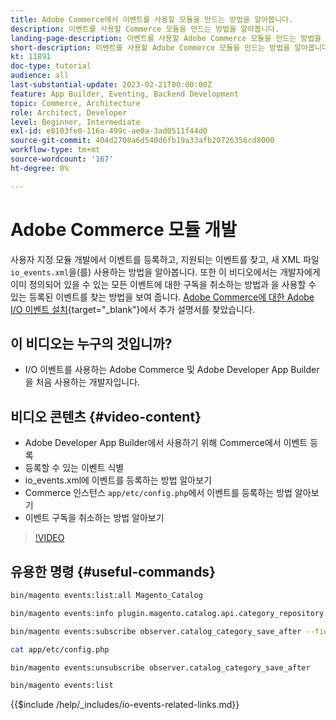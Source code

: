 ```yaml
---
title: Adobe Commerce에서 이벤트를 사용할 모듈을 만드는 방법을 알아봅니다.
description: 이벤트를 사용할 Commerce 모듈을 만드는 방법을 알아봅니다.
landing-page-description: 이벤트를 사용할 Adobe Commerce 모듈을 만드는 방법을 알아봅니다.
short-description: 이벤트를 사용할 Adobe Commerce 모듈을 만드는 방법을 알아봅니다.
kt: 11891
doc-type: tutorial
audience: all
last-substantial-update: 2023-02-21T00:00:00Z
feature: App Builder, Eventing, Backend Development
topic: Commerce, Architecture
role: Architect, Developer
level: Beginner, Intermediate
exl-id: e8103fe0-116a-499c-ae0a-3ad0511f44d0
source-git-commit: 404d2708a6d540d6fb19a33afb20726356cd8000
workflow-type: tm+mt
source-wordcount: '167'
ht-degree: 0%

---
```


# Adobe Commerce 모듈 개발

사용자 지정 모듈 개발에서 이벤트를 등록하고, 지원되는 이벤트를 찾고, 새 XML 파일 `io_events.xml`을(를) 사용하는 방법을 알아봅니다. 또한 이 비디오에서는 개발자에게 이미 정의되어 있을 수 있는 모든 이벤트에 대한 구독을 취소하는 방법과 을 사용할 수 있는 등록된 이벤트를 찾는 방법을 보여 줍니다. [Adobe Commerce에 대한 Adobe I/O 이벤트 설치](https://developer.adobe.com/commerce/events/get-started/installation/){target="_blank"}에서 추가 설명서를 찾았습니다.

## 이 비디오는 누구의 것입니까?

* I/O 이벤트를 사용하는 Adobe Commerce 및 Adobe Developer App Builder을 처음 사용하는 개발자입니다.

## 비디오 콘텐츠 {#video-content}

* Adobe Developer App Builder에서 사용하기 위해 Commerce에서 이벤트 등록
* 등록할 수 있는 이벤트 식별
* io_events.xml에 이벤트를 등록하는 방법 알아보기
* Commerce 인스턴스 `app/etc/config.php`에서 이벤트를 등록하는 방법 알아보기
* 이벤트 구독을 취소하는 방법 알아보기

>[!VIDEO](https://video.tv.adobe.com/v/3415802?quality=12&learn=on)

## 유용한 명령 {#useful-commands}

```bash
bin/magento events:list:all Magento_Catalog

bin/magento events:info plugin.magento.catalog.api.category_repository.save

bin/magento events:subscribe observer.catalog_category_save_after --fields=entity_id --fields=parent_id

cat app/etc/config.php

bin/magento events:unsubscribe observer.catalog_category_save_after

bin/magento events:list
```

{{$include /help/_includes/io-events-related-links.md}}

